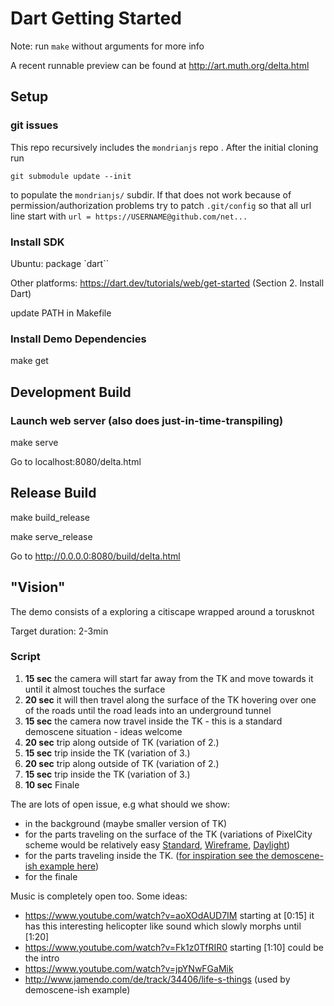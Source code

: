 # Dart Getting Started

Note: run `make` without arguments for more info

A recent runnable preview can be found at http://art.muth.org/delta.html


## Setup


### git issues

This repo recursively includes the `mondrianjs` repo . After the initial cloning run


`git submodule update --init`


to populate the `mondrianjs/` subdir.
If that does not work because of
permission/authorization problems try to patch `.git/config` so that 
all url line start with `url = https://USERNAME@github.com/net...`

### Install SDK

Ubuntu: package `dart``

Other platforms:  https://dart.dev/tutorials/web/get-started (Section 2. Install Dart)


update PATH in Makefile 

### Install Demo Dependencies

make get


## Development Build

### Launch web server (also does just-in-time-transpiling)

make serve

Go to localhost:8080/delta.html

## Release Build

make build_release 

make serve_release


Go to http://0.0.0.0:8080/build/delta.html


## "Vision"

The demo consists of a exploring a citiscape wrapped around a torusknot 

Target duration: 2-3min


### Script

1. **15 sec** the camera will start far away from the TK and move towards it until it almost touches the surface 
2. **20 sec** it will then travel along the surface of the TK hovering over one of the roads until
             the road leads into an underground tunnel
3. **15 sec** the camera now travel inside the TK - this is a standard demoscene situation - ideas welcome
4. **20 sec** trip along outside of TK (variation of 2.) 
5. **15 sec** trip inside the TK (variation of 3.) 
6. **20 sec** trip along outside of TK (variation of 2.) 
7. **15 sec** trip inside the TK (variation of 3.) 
8. **10 sec** Finale




The are lots of open issue, e.g what should we show:

* in the background (maybe smaller version of TK)
* for the parts traveling on the surface of the TK (variations of PixelCity scheme would be relatively easy 
  [Standard](http://art.muth.org/pixelcity.html#Standard),
  [Wireframe](http://art.muth.org/pixelcity.html#WireFrameRed),
  [Daylight](http://art.muth.org/pixelcity.html#DayLight))
* for the parts traveling inside the TK. ([for inspiration see the demoscene-ish example here](http://chronosteam.github.io/ChronosGL/Examples/)) 
* for the finale


Music is completely open too. Some ideas:

* https://www.youtube.com/watch?v=aoXOdAUD7IM starting at [0:15] it has this interesting helicopter like sound which slowly morphs until [1:20]
* https://www.youtube.com/watch?v=Fk1z0TfRIR0 starting [1:10] could be the intro
* https://www.youtube.com/watch?v=jpYNwFGaMik
* http://www.jamendo.com/de/track/34406/life-s-things (used by demoscene-ish example)
